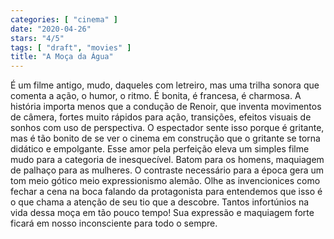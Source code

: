 ```yaml
---
categories: [ "cinema" ]
date: "2020-04-26"
stars: "4/5"
tags: [ "draft", "movies" ]
title: "A Moça da Água"
---
```

É um filme antigo, mudo, daqueles com letreiro, mas uma trilha sonora que
comenta a ação, o humor, o ritmo. É bonita, é francesa, é charmosa. A
história importa menos que a condução de Renoir, que inventa movimentos
de câmera, fortes muito rápidos para ação, transições, efeitos
visuais de sonhos com uso de perspectiva. O espectador sente isso porque
é gritante, mas é tão bonito de se ver o cinema em construção que
o gritante se torna didático e empolgante. Esse amor pela perfeição
eleva um simples filme mudo para a categoria de inesquecível. Batom
para os homens, maquiagem de palhaço para as mulheres. O contraste
necessário para a época gera um tom meio gótico meio expressionismo
alemão. Olhe as invencionices como fechar a cena na boca falando da
protagonista para entendemos que isso é o que chama a atenção de seu
tio que a descobre. Tantos infortúnios na vida dessa moça em tão pouco
tempo! Sua expressão e maquiagem forte ficará em nosso inconsciente
para todo o sempre.
